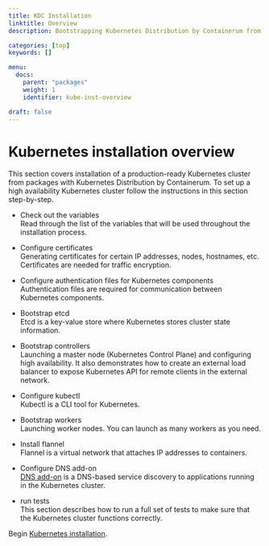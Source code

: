 ```yaml
---
title: KDC Installation
linktitle: Overview
description: Bootstrapping Kubernetes Distribution by Containerum from packages.

categories: [top]
keywords: []

menu:
  docs:
    parent: "packages"
    weight: 1
    identifier: kube-inst-overview

draft: false
---
```


# Kubernetes installation overview

This section covers installation of a production-ready Kubernetes cluster from packages with Kubernetes Distribution by Containerum. To set up a high availability Kubernetes cluster follow the instructions in this section step-by-step.

- Check out the variables  
Read through the list of the variables that will be used throughout the installation process.

- Configure certificates  
Generating certificates for certain IP addresses, nodes, hostnames, etc. Certificates are needed for traffic encryption.

- Configure authentication files for Kubernetes components  
Authentication files are required for communication between Kubernetes components.

- Bootstrap etcd  
Etcd is a key-value store where Kubernetes stores cluster state information.

- Bootstrap controllers  
Launching a master node (Kubernetes Control Plane) and configuring high availability. It also demonstrates how to create an external load balancer to expose Kubernetes API for remote clients in the external network.

- Configure kubectl  
Kubectl is a CLI tool for Kubernetes.

- Bootstrap workers  
Launching worker nodes. You can launch as many workers as you need.

- Install flannel  
Flannel is a virtual network that attaches IP addresses to containers.

- Configure DNS add-on  
[DNS add-on](https://kubernetes.io/docs/concepts/services-networking/dns-pod-service/) is a DNS-based service discovery to applications running in the Kubernetes cluster.

- run tests  
This section describes how to run a full set of tests to make sure that the Kubernetes cluster functions correctly.

Begin [Kubernetes installation](/installation/packages/1intro).
